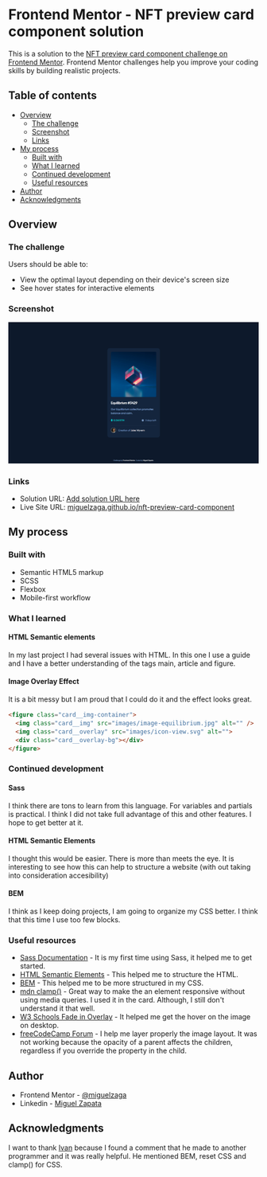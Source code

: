 # Frontend Mentor - NFT preview card component solution

This is a solution to the [NFT preview card component challenge on Frontend Mentor](https://www.frontendmentor.io/challenges/nft-preview-card-component-SbdUL_w0U). Frontend Mentor challenges help you improve your coding skills by building realistic projects. 

## Table of contents

- [Overview](#overview)
  - [The challenge](#the-challenge)
  - [Screenshot](#screenshot)
  - [Links](#links)
- [My process](#my-process)
  - [Built with](#built-with)
  - [What I learned](#what-i-learned)
  - [Continued development](#continued-development)
  - [Useful resources](#useful-resources)
- [Author](#author)
- [Acknowledgments](#acknowledgments)


## Overview

### The challenge

Users should be able to:

- View the optimal layout depending on their device's screen size
- See hover states for interactive elements

### Screenshot

![](./screenshot.png)

### Links

- Solution URL: [Add solution URL here](https://your-solution-url.com)
- Live Site URL: [miguelzaga.github.io/nft-preview-card-component](https://miguelzaga.github.io/nft-preview-card-component/)

## My process

### Built with

- Semantic HTML5 markup
- SCSS
- Flexbox
- Mobile-first workflow

### What I learned

#### HTML Semantic elements

In my last project I had several issues with HTML. In this one I use a guide and I have a better understanding of the tags main, article and figure.

#### Image Overlay Effect
It is a bit messy but I am proud that I could do it and the effect looks great.
```html
<figure class="card__img-container">
  <img class="card__img" src="images/image-equilibrium.jpg" alt="" />
  <img class="card__overlay" src="images/icon-view.svg" alt="">
  <div class="card__overlay-bg"></div>
</figure>
```

### Continued development

#### Sass
I think there are tons to learn from this language. For variables and partials is practical. I think I did not take full advantage of this and other features. I hope to get better at it.

#### HTML Semantic Elements
I thought this would be easier. There is more than meets the eye. It is interesting to see how this can help to structure a website (with out taking into consideration accesibility)

#### BEM
I think as I keep doing projects, I am going to organize my CSS better. I think that this time I use too few blocks.

### Useful resources

- [Sass Documentation](https://sass-lang.com/documentation) - It is my first time using Sass, it helped me to get started. 
- [HTML Semantic Elements](https://www.w3schools.com/html/html5_semantic_elements.asp) - This helped me to structure the HTML.
- [BEM](http://getbem.com/naming/) - This helped me to be more structured in my CSS.
- [mdn clamp()](https://developer.mozilla.org/en-US/docs/web/css/clamp) - Great way to make the an element responsive without using media queries. I used it in the card. Although, I still don't understand it that well.
- [W3 Schools Fade in Overlay](https://www.w3schools.com/howto/tryit.asp?filename=tryhow_css_image_overlay_fade) - It helped me get the hover on the image on desktop.
- [freeCodeCamp Forum](https://forum.freecodecamp.org/t/how-to-change-opacity-of-child-element-without-affecting-background-and-parent-element-opacity/374395) - I help me layer properly the image layout. It was not working because the opacity of a parent affects the children, regardless if you override the property in the child.


## Author

- Frontend Mentor - [@miguelzaga](https://www.frontendmentor.io/profile/miguelzaga)
- Linkedin - [Miguel Zapata](https://www.linkedin.com/in/miguelzaga/)

## Acknowledgments

I want to thank [Ivan](https://www.frontendmentor.io/profile/isprutfromua) because I found a comment that he made to another programmer and it was really helpful. He mentioned BEM, reset CSS and clamp() for CSS.